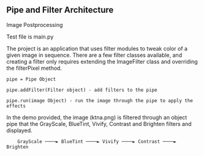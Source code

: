 Pipe and Filter Architecture
------------------------------------------------------------

Image Postprocessing

Test file is main.py

The project is an application that uses filter modules to tweak color of a given image in
sequence. There are a few filter classes available, and creating a filter only requires
extending the ImageFilter class and overriding the filterPixel method.

	pipe = Pipe Object

	pipe.addFilter(Filter object) - add filters to the pipe

	pipe.run(image Object) - run the image through the pipe to apply the effects

In the demo provided, the image (ktna.png) is filtered through an object pipe that the GrayScale, 
BlueTint, Vivify, Contrast and Brighten filters and displayed.


		GrayScale ────► BlueTint ────► Vivify ────► Contrast ────► Brighten


